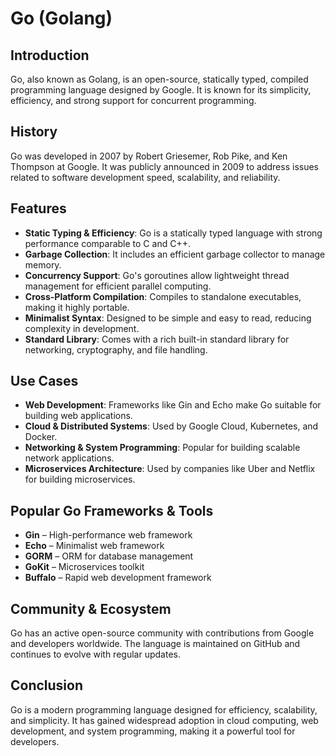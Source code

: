 # Go (Golang)

## Introduction  
Go, also known as Golang, is an open-source, statically typed, compiled programming language designed by Google. It is known for its simplicity, efficiency, and strong support for concurrent programming.  

## History  
Go was developed in 2007 by Robert Griesemer, Rob Pike, and Ken Thompson at Google. It was publicly announced in 2009 to address issues related to software development speed, scalability, and reliability.  

## Features  
- **Static Typing & Efficiency**: Go is a statically typed language with strong performance comparable to C and C++.  
- **Garbage Collection**: It includes an efficient garbage collector to manage memory.  
- **Concurrency Support**: Go's goroutines allow lightweight thread management for efficient parallel computing.  
- **Cross-Platform Compilation**: Compiles to standalone executables, making it highly portable.  
- **Minimalist Syntax**: Designed to be simple and easy to read, reducing complexity in development.  
- **Standard Library**: Comes with a rich built-in standard library for networking, cryptography, and file handling.  

## Use Cases  
- **Web Development**: Frameworks like Gin and Echo make Go suitable for building web applications.  
- **Cloud & Distributed Systems**: Used by Google Cloud, Kubernetes, and Docker.  
- **Networking & System Programming**: Popular for building scalable network applications.  
- **Microservices Architecture**: Used by companies like Uber and Netflix for building microservices.  

## Popular Go Frameworks & Tools  
- **Gin** – High-performance web framework  
- **Echo** – Minimalist web framework  
- **GORM** – ORM for database management  
- **GoKit** – Microservices toolkit  
- **Buffalo** – Rapid web development framework  

## Community & Ecosystem  
Go has an active open-source community with contributions from Google and developers worldwide. The language is maintained on GitHub and continues to evolve with regular updates.  

## Conclusion  
Go is a modern programming language designed for efficiency, scalability, and simplicity. It has gained widespread adoption in cloud computing, web development, and system programming, making it a powerful tool for developers.